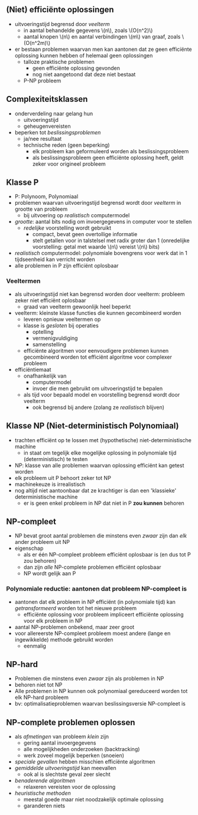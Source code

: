 
## (Niet) efficiënte oplossingen

* uitvoeringstijd begrensd door *veelterm* 
    * in aantal behandelde gegevens \\(n\\), zoals \\(O(n^2)\\)
    * aantal knopen \\(n\\) en aantal verbindingen \\(m\\) van graaf, zoals \\(O(n^2m)\\)
* er bestaan problemen waarvan men kan aantonen dat ze geen efficiënte oplossing kunnen hebben of helemaal geen oplossingen
    * talloze praktische problemen
        * geen efficiënte oplossing gevonden
        * nog niet aangetoond dat deze niet bestaat
    * P-NP probleem

## Complexiteitsklassen

* onderverdeling naar gelang hun 
    * uitvoeringstijd
    * geheugenvereisten
* beperken tot *beslissingsproblemen*
    * ja/nee resultaat
    * technische reden (geen beperking)
        * elk probleem kan geformuleerd worden als beslissingsprobleem
        * als beslissingsprobleem geen efficiënte oplossing heeft, geldt zeker voor origineel probleem

## Klasse P

* P: Polynoom, Polynomiaal
* problemen waarvan uitvoeringstijd begrensd wordt door *veelterm* in grootte van probleem
    * bij uitvoering op *realistisch* computermodel
* *grootte*: aantal bits nodig om invoergegevens in computer voor te stellen
    * *redelijke* voorstelling wordt gebruikt
        * compact, bevat geen overtollige informatie
        * stelt getallen voor in talstelsel met radix groter dan 1
          (onredelijke voorstelling: getal met waarde \\(n\\) vereist \\(n\\) bits)
* *realistisch* computermodel: polynomiale bovengrens voor werk dat in 1 tijdseenheid kan verricht worden
* alle problemen in P zijn efficiënt oplosbaar

### Veeltermen

* als uitvoeringstijd niet kan begrensd worden door veelterm: probleem zeker niet efficiënt oplosbaar
    * graad van veelterm gewoonlijk heel beperkt
* veelterm: kleinste klasse functies die kunnen gecombineerd worden
    * leveren opnieuw veeltermen op
    * klasse is *gesloten* bij operaties
        * optelling
        * vermenigvuldiging
        * samenstelling
    * efficiënte algoritmen voor eenvoudigere problemen kunnen gecombineerd worden tot efficiënt algoritme voor complexer probleem
* efficiëntiemaat 
    * onafhankelijk van 
        * computermodel
        * invoer die men gebruikt om uitvoeringstijd te bepalen
    * als tijd voor bepaald model en voorstelling begrensd wordt door veelterm
        * ook begrensd bij andere (zolang ze *realistisch* blijven)

## Klasse NP (Niet-deterministisch Polynomiaal)

* trachten efficiënt op te lossen met (hypothetische) niet-deterministische machine
    * in staat om tegelijk elke mogelijke oplossing in polynomiale tijd (deterministisch) te testen
* NP: klasse van alle problemen waarvan oplossing efficiënt kan getest worden
* elk probleem uit P behoort zeker tot NP
* machinekeuze is irrealistisch
* nog altijd niet aantoonbaar dat ze krachtiger is dan een 'klassieke' deterministische machine
    * er is geen enkel probleem in NP dat niet in P **zou kunnen** behoren

## NP-compleet

* NP bevat groot aantal problemen die minstens even *zwaar* zijn dan *elk* ander probleem uit NP
* eigenschap
    * als er één NP-compleet probleem efficiënt oplosbaar is (en dus tot P zou behoren)
    * dan zijn *alle* NP-complete problemen efficiënt oplosbaar
    * NP wordt gelijk aan P

### Polynomiale reductie: aantonen dat probleem NP-compleet is

* aantonen dat elk probleem in NP efficiënt (in polynomiale tijd) kan *getransformeerd* worden tot het nieuwe probleem
    * efficiënte oplossing voor probleem impliceert efficiënte oplossing voor elk probleem in NP
* aantal NP-problemen onbekend, maar zeer groot
* voor allereerste NP-compleet probleem moest andere (lange en ingewikkelde) methode gebruikt worden
    * eenmalig

## NP-hard

* Problemen die minstens even *zwaar* zijn als problemen in NP
* behoren niet tot NP
* Alle problemen in NP kunnen ook polynomiaal gereduceerd worden tot elk NP-hard probleem
* bv: optimalisatieproblemen waarvan beslissingsversie NP-compleet is

## NP-complete problemen oplossen

* als *afmetingen* van probleem *klein* zijn
    * gering aantal invoergegevens
    * alle mogelijkheden onderzoeken (backtracking)
    * werk zoveel mogelijk beperken (snoeien)
* *speciale gevallen* hebben misschien efficiënte algoritmen
* *gemiddelde uitvoeringstijd* kan meevallen
    * ook al is slechtste geval zeer slecht
* *benaderende algoritmen*
    * relaxeren vereisten voor de oplossing
* *heuristische methoden*
    * meestal goede maar niet noodzakelijk optimale oplossing
    * garanderen niets
